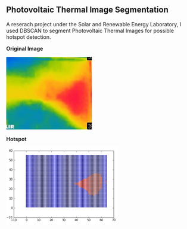 ## Photovoltaic Thermal Image Segmentation
A reserach project under the Solar and Renewable Energy Laboratory, 
I used DBSCAN to segment Photovoltaic Thermal Images for possible hotspot detection.

**Original Image**

<img src="https://github.com/cadrev/PV-thermal-image-segmentation/blob/master/hotspot.png" width="230" >

**Hotspot**

<img src="https://github.com/cadrev/PV-thermal-image-segmentation/blob/master/hotspot_detected.PNG" width="300">


